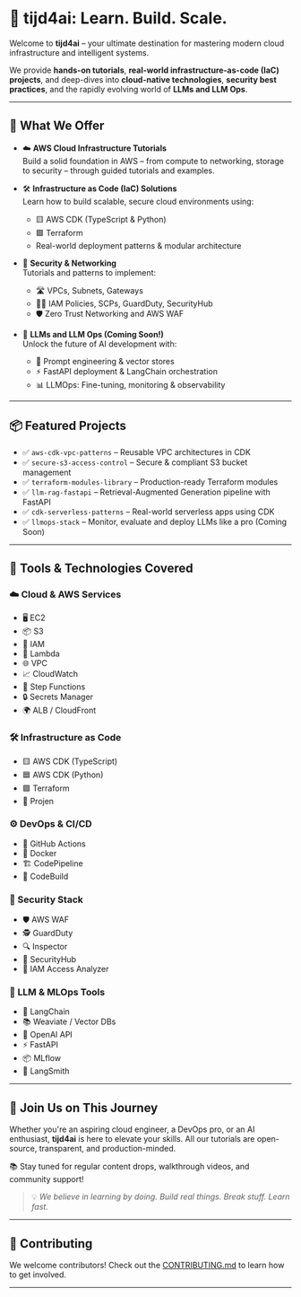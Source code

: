 # 🚀 tijd4ai: Learn. Build. Scale.

Welcome to **tijd4ai** – your ultimate destination for mastering modern cloud infrastructure and intelligent systems.

We provide **hands-on tutorials**, **real-world infrastructure-as-code (IaC) projects**, and deep-dives into **cloud-native technologies**, **security best practices**, and the rapidly evolving world of **LLMs and LLM Ops**.

---

## 🎯 What We Offer

- ☁️ **AWS Cloud Infrastructure Tutorials**  
  Build a solid foundation in AWS – from compute to networking, storage to security – through guided tutorials and examples.

- 🛠️ **Infrastructure as Code (IaC) Solutions**  
  Learn how to build scalable, secure cloud environments using:
  - 🟨 AWS CDK (TypeScript & Python)
  - 🟪 Terraform
  - Real-world deployment patterns & modular architecture

- 🔐 **Security & Networking**  
  Tutorials and patterns to implement:
  - 🛣️ VPCs, Subnets, Gateways
  - 🧑‍💼 IAM Policies, SCPs, GuardDuty, SecurityHub
  - 🛡️ Zero Trust Networking and AWS WAF

- 🤖 **LLMs and LLM Ops (Coming Soon!)**  
  Unlock the future of AI development with:
  - 🧠 Prompt engineering & vector stores
  - ⚡ FastAPI deployment & LangChain orchestration
  - 📊 LLMOps: Fine-tuning, monitoring & observability

---

## 📦 Featured Projects

- ✅ `aws-cdk-vpc-patterns` – Reusable VPC architectures in CDK  
- ✅ `secure-s3-access-control` – Secure & compliant S3 bucket management  
- ✅ `terraform-modules-library` – Production-ready Terraform modules  
- ✅ `llm-rag-fastapi` – Retrieval-Augmented Generation pipeline with FastAPI  
- ✅ `cdk-serverless-patterns` – Real-world serverless apps using CDK  
- ✅ `llmops-stack` – Monitor, evaluate and deploy LLMs like a pro (Coming Soon)

---

## 🧰 Tools & Technologies Covered

### ☁️ Cloud & AWS Services
- 🖥️ EC2
- 📦 S3
- 👤 IAM
- 🧮 Lambda
- 🌐 VPC
- 📈 CloudWatch
- 🔁 Step Functions
- 🔒 Secrets Manager
- 🌍 ALB / CloudFront

### 🛠️ Infrastructure as Code
- 🟨 AWS CDK (TypeScript)
- 🟦 AWS CDK (Python)
- 🟪 Terraform
- 🧩 Projen

### ⚙️ DevOps & CI/CD
- 🤖 GitHub Actions
- 🐳 Docker
- 🏗️ CodePipeline
- 🔧 CodeBuild

### 🔐 Security Stack
- 🛡️ AWS WAF
- 🕵️ GuardDuty
- 🔍 Inspector
- 🔐 SecurityHub
- 🧾 IAM Access Analyzer

### 🤖 LLM & MLOps Tools
- 🔗 LangChain
- 📚 Weaviate / Vector DBs
- 💬 OpenAI API
- ⚡ FastAPI
- 📦 MLflow
- 🧠 LangSmith

---

## 🤝 Join Us on This Journey

Whether you're an aspiring cloud engineer, a DevOps pro, or an AI enthusiast, **tijd4ai** is here to elevate your skills. All our tutorials are open-source, transparent, and production-minded.

📚 Stay tuned for regular content drops, walkthrough videos, and community support!

> 💡 _We believe in learning by doing. Build real things. Break stuff. Learn fast._

---

## 📌 Contributing

We welcome contributors! Check out the [CONTRIBUTING.md](CONTRIBUTING.md) to learn how to get involved.

---
